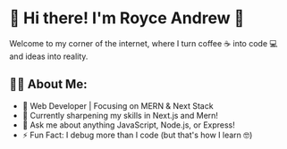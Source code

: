 # 🎉 Hi there! I'm Royce Andrew 👋

Welcome to my corner of the internet, where I turn coffee ☕ into code 💻 and ideas into reality.

## 🧑‍💻 About Me:
- 🔭 Web Developer | Focusing on MERN & Next Stack
- 🌱 Currently sharpening my skills in Next.js and Mern!
- 💬 Ask me about anything JavaScript, Node.js, or Express!
- ⚡ Fun Fact: I debug more than I code (but that's how I learn 🤓)
